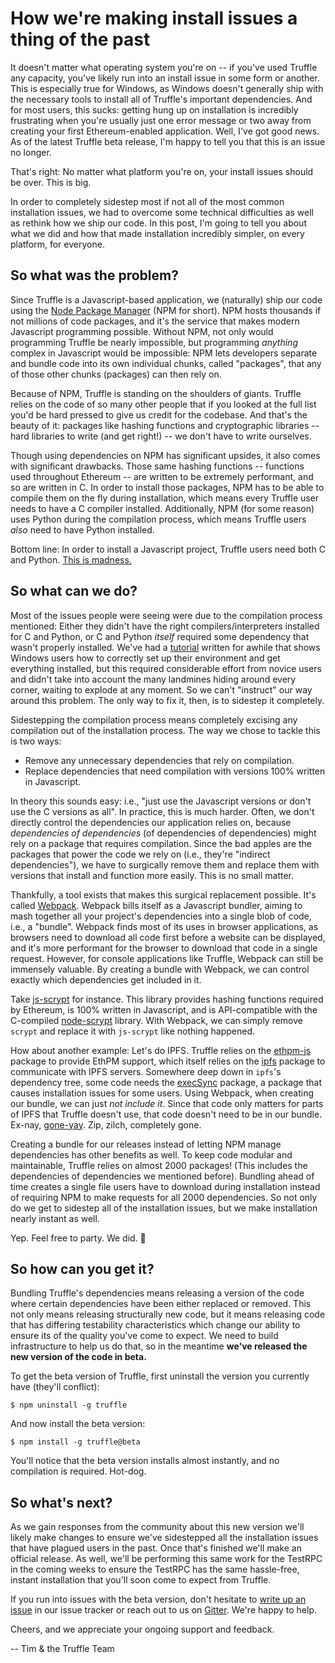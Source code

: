 # How we're making install issues a thing of the past

It doesn't matter what operating system you're on -- if you've used Truffle any capacity, you've likely run into an install issue in some form or another. This is especially true for Windows, as Windows doesn't generally ship with the necessary tools to install all of Truffle's important dependencies. And for most users, this sucks: getting hung up on installation is incredibly frustrating when you're usually just one error message or two away from creating your first Ethereum-enabled application. Well, I've got good news. As of the latest Truffle beta release, I'm happy to tell you that this is an issue no longer.

That's right: No matter what platform you're on, your install issues should be over. This is big.

In order to completely sidestep most if not all of the most common installation issues, we had to overcome some technical difficulties as well as rethink how we ship our code. In this post, I'm going to tell you about what we did and how that made installation incredibly simpler, on every platform, for everyone.

## So what was the problem?

Since Truffle is a Javascript-based application, we (naturally) ship our code using the [Node Package Manager](https://www.npmjs.com/) (NPM for short). NPM hosts thousands if not millions of code packages, and it's the service that makes modern Javascript programming possible. Without NPM, not only would programming Truffle be nearly impossible, but programming _anything_ complex in Javascript would be impossible: NPM lets developers separate and bundle code into its own individual chunks, called "packages", that any of those other chunks (packages) can then rely on.

Because of NPM, Truffle is standing on the shoulders of giants. Truffle relies on the code of so many other people that if you looked at the full list you'd be hard pressed to give us credit for the codebase. And that's the beauty of it: packages like hashing functions and cryptographic libraries -- hard libraries to write (and get right!) -- we don't have to write ourselves.

Though using dependencies on NPM has significant upsides, it also comes with significant drawbacks. Those same hashing functions -- functions used throughout Ethereum -- are written to be extremely performant, and so are written in C. In order to install those packages, NPM has to be able to compile them on the fly during installation, which means every Truffle user needs to have a C compiler installed. Additionally, NPM (for some reason) uses Python during the compilation process, which means Truffle users _also_ need to have Python installed.

Bottom line: In order to install a Javascript project, Truffle users need both C and Python. [This is madness.](https://s-media-cache-ak0.pinimg.com/originals/ec/5a/0a/ec5a0a5e4990668ca3f41ed50ca273d3.gif)

## So what can we do?

Most of the issues people were seeing were due to the compilation process mentioned: Either they didn't have the right compilers/interpreters installed for C and Python, or C and Python _itself_ required some dependency that wasn't properly installed. We've had a [tutorial](/tutorials/how-to-install-truffle-and-testrpc-on-windows-for-blockchain-development) written for awhile that shows Windows users how to correctly set up their environment and get everything installed, but this required considerable effort from novice users and didn't take into account the many landmines hiding around every corner, waiting to explode at any moment. So we can't "instruct" our way around this problem. The only way to fix it, then, is to sidestep it completely.

Sidestepping the compilation process means completely excising any compilation out of the installation process. The way we chose to tackle this is two ways:

- Remove any unnecessary dependencies that rely on compilation.
- Replace dependencies that need compilation with versions 100% written in Javascript.

In theory this sounds easy: i.e., "just use the Javascript versions or don't use the C versions as all". In practice, this is much harder. Often, we don't directly control the dependencies our application relies on, because _dependencies of dependencies_ (of dependencies of dependencies) might rely on a package that requires compilation. Since the bad apples are the packages that power the code we rely on (i.e., they're "indirect dependencies"), we have to surgically remove them and replace them with versions that install and function more easily. This is no small matter.

Thankfully, a tool exists that makes this surgical replacement possible. It's called [Webpack](https://webpack.js.org/). Webpack bills itself as a Javascript bundler, aiming to mash together all your project's dependencies into a single blob of code, i.e., a "bundle". Webpack finds most of its uses in browser applications, as browsers need to download all code first before a website can be displayed, and it's more performant for the browser to download that code in a single request. However, for console applications like Truffle, Webpack can still be immensely valuable. By creating a bundle with Webpack, we can control exactly which dependencies get included in it.

Take [js-scrypt](https://github.com/tonyg/js-scrypt) for instance. This library provides hashing functions required by Ethereum, is 100% written in Javascript, and is API-compatible with the C-compiled [node-scrypt](https://github.com/barrysteyn/node-scrypt) library. With Webpack, we can simply remove `scrypt` and replace it with `js-scrypt` like nothing happened.

How about another example: Let's do IPFS. Truffle relies on the [ethpm-js](https://github.com/ethpm/ethpm-js) package to provide EthPM support, which itself relies on the [ipfs](https://github.com/ipfs/js-ipfs) package to communicate with IPFS servers. Somewhere deep down in `ipfs`'s dependency tree, some code needs the [execSync](https://www.npmjs.com/package/execSync) package, a package that causes installation issues for some users. Using Webpack, when creating our bundle, we can just _not include it_. Since that code only matters for parts of IPFS that Truffle doesn't use, that code doesn't need to be in our bundle. Ex-nay, [gone-yay](http://www.technobuffalo.com/wp-content/uploads/2016/03/kanye-west-1280x640.jpg). Zip, zilch, completely gone.

Creating a bundle for our releases instead of letting NPM manage dependencies has other benefits as well. To keep code modular and maintainable, Truffle relies on almost 2000 packages! (This includes the dependencies of dependencies we mentioned before). Bundling ahead of time creates a single file users have to download during installation instead of requiring NPM to make requests for all 2000 dependencies. So not only do we get to sidestep all of the installation issues, but we make installation nearly instant as well.

Yep. Feel free to party. We did. 🎉

## So how can you get it?

Bundling Truffle's dependencies means releasing a version of the code where certain dependencies have been either replaced or removed. This not only means releasing structurally new code, but it means releasing code that has differing testability characteristics which change our ability to ensure its of the quality you've come to expect. We need to build infrastructure to help us do that, so in the meantime **we've released the new version of the code in beta.**

To get the beta version of Truffle, first uninstall the version you currently have (they'll conflict):

```
$ npm uninstall -g truffle
```

And now install the beta version:

```
$ npm install -g truffle@beta
```

You'll notice that the beta version installs almost instantly, and no compilation is required. Hot-dog.

## So what's next?

As we gain responses from the community about this new version we'll likely make changes to ensure we've sidestepped all the installation issues that have plagued users in the past. Once that's finished we'll make an official release. As well, we'll be performing this same work for the TestRPC in the coming weeks to ensure the TestRPC has the same hassle-free, instant installation that you'll soon come to expect from Truffle.

If you run into issues with the beta version, don't hesitate to [write up an issue](https://github.com/trufflesuite/truffle/issues) in our issue tracker or reach out to us on [Gitter](gitter.im/ConsenSys/truffle). We're happy to help.

Cheers, and we appreciate your ongoing support and feedback.

-- Tim & the Truffle Team
